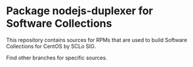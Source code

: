 # Package nodejs-duplexer for Software Collections

This repository contains sources for RPMs that are used
to build Software Collections for CentOS by SCLo SIG.

Find other branches for specific sources.
